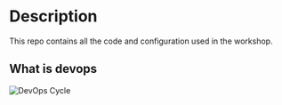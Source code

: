 # Description

This repo contains all the code and configuration used in the workshop.

## What is devops 

![DevOps Cycle](https://www.pagerduty.com/wp-content/uploads/2020/11/6-essential-DevOps-roles_DevOps.png)
